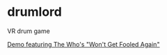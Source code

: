 # drumlord
VR drum game

[Demo featuring The Who's "Won't Get Fooled Again"](https://www.youtube.com/watch?v=gvyKZ9vCxIU)
